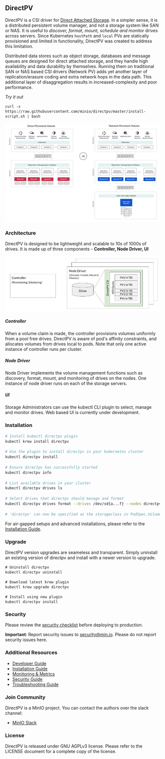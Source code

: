 <!--- Please update index.html if readme.md is updated --->

DirectPV
----------

DirectPV is a CSI driver for [Direct Attached Storage](https://en.wikipedia.org/wiki/Direct-attached_storage). In a simpler sense, it is a distributed persistent volume manager, and not a storage system like SAN or NAS. It is useful to *discover, format, mount, schedule and monitor* drives across servers. Since Kubernetes `hostPath` and `local` PVs are statically provisioned and limited in functionality, DirectPV was created to address this limitation. 

Distributed data stores such as object storage, databases and message queues are designed for direct attached storage, and they handle high availability and data durability by themselves. Running them on traditional SAN or NAS based CSI drivers (Network PV) adds yet another layer of replication/erasure coding and extra network hops in the data path. This additional layer of disaggregation results in increased-complexity and poor performance.

_Try it out_
```
curl -s https://raw.githubusercontent.com/minio/directpv/master/install-script.sh | bash
```

![Architecture Diagram](https://github.com/minio/directpv/blob/master/docs/images/architecture.png?raw=true)

### Architecture

DirectPV is designed to be lightweight and scalable to 10s of 1000s of drives. It is made up of three components - **Controller, Node Driver, UI**

![DirectPV Architecture](https://github.com/minio/directpv/blob/master/docs/images/directpv_architecture.png?raw=true)

##### Controller

When a volume claim is made, the controller provisions volumes uniformly from a pool free drives. DirectPV is aware of pod's affinity constraints, and allocates volumes from drives local to pods. Note that only one active instance of controller runs per cluster.

##### Node Driver

Node Driver implements the volume management functions such as discovery, format, mount, and monitoring of drives on the nodes. One instance of node driver runs on each of the storage servers. 

##### UI

Storage Administrators can use the kubectl CLI plugin to select, manage and monitor drives. Web based UI is currently under development. 

### Installation

```sh
# Install kubectl directpv plugin
kubectl krew install directpv

# Use the plugin to install directpv in your kubernetes cluster
kubectl directpv install

# Ensure directpv has successfully started
kubectl directpv info

# List available drives in your cluster
kubectl directpv drives ls

# Select drives that directpv should manage and format
kubectl directpv drives format --drives /dev/sd{a...f} --nodes directpv-{1...4}

# 'directpv' can now be specified as the storageclass in PodSpec.VolumeClaimTemplates
```

For air-gapped setups and advanced installations, please refer to the [Installation Guide](./docs/installation.md).

### Upgrade

DirectPV version upgrades are seameless and transparent. Simply uninstall an existing version of directpv and install with a newer version to upgrade.

```
# Uninstall directpv
kubectl directpv uninstall 

# Download latest krew plugin
kubectl krew upgrade directpv

# Install using new plugin
kubectl directpv install
```

### Security

Please review the [security checklist](./security-checklist.md) before deploying to production.

**Important**: Report security issues to security@min.io. Please do not report security issues here.

### Additional Resources

- [Developer Guide](./docs/development-and-testing.md)
- [Installation Guide](./docs/installation.md)
- [Monitoring & Metrics](./docs/metrics.md)
- [Security Guide](./docs/security.md)
- [Troubleshooting Guide](./docs/troubleshooting.md)

### Join Community

DirectPV is a MinIO project. You can contact the authors over the slack channel:

- [MinIO Slack](https://join.slack.com/t/minio/shared_invite/zt-wjdzimbo-apoPb9jEi5ssl2iedx6MoA)

### License

DirectPV is released under GNU AGPLv3 license. Please refer to the LICENSE document for a complete copy of the license.
